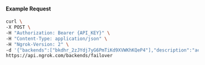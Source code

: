 <!-- Code generated for API Clients. DO NOT EDIT. -->

#### Example Request

```bash
curl \
-X POST \
-H "Authorization: Bearer {API_KEY}" \
-H "Content-Type: application/json" \
-H "Ngrok-Version: 2" \
-d '{"backends":["bkdhr_2zJYdj7yG6PmTiKd9XVWKhKQeP4"],"description":"acme failover","metadata":"{\"environment\": \"staging\"}"}' \
https://api.ngrok.com/backends/failover
```
